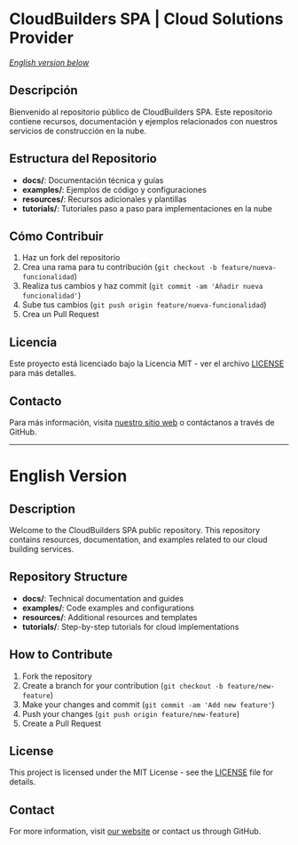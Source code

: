 # CloudBuilders SPA | Cloud Solutions Provider

*[English version below](#english-version)*

## Descripción
Bienvenido al repositorio público de CloudBuilders SPA. Este repositorio contiene recursos, documentación y ejemplos relacionados con nuestros servicios de construcción en la nube.

## Estructura del Repositorio

- **docs/**: Documentación técnica y guías
- **examples/**: Ejemplos de código y configuraciones
- **resources/**: Recursos adicionales y plantillas
- **tutorials/**: Tutoriales paso a paso para implementaciones en la nube

## Cómo Contribuir

1. Haz un fork del repositorio
2. Crea una rama para tu contribución (`git checkout -b feature/nueva-funcionalidad`)
3. Realiza tus cambios y haz commit (`git commit -am 'Añadir nueva funcionalidad'`)
4. Sube tus cambios (`git push origin feature/nueva-funcionalidad`)
5. Crea un Pull Request

## Licencia

Este proyecto está licenciado bajo la Licencia MIT - ver el archivo [LICENSE](LICENSE) para más detalles.

## Contacto

Para más información, visita [nuestro sitio web](https://cloudbuilderspa.com) o contáctanos a través de GitHub.

---

# English Version

## Description
Welcome to the CloudBuilders SPA public repository. This repository contains resources, documentation, and examples related to our cloud building services.

## Repository Structure

- **docs/**: Technical documentation and guides
- **examples/**: Code examples and configurations
- **resources/**: Additional resources and templates
- **tutorials/**: Step-by-step tutorials for cloud implementations

## How to Contribute

1. Fork the repository
2. Create a branch for your contribution (`git checkout -b feature/new-feature`)
3. Make your changes and commit (`git commit -am 'Add new feature'`)
4. Push your changes (`git push origin feature/new-feature`)
5. Create a Pull Request

## License

This project is licensed under the MIT License - see the [LICENSE](LICENSE) file for details.

## Contact

For more information, visit [our website](https://cloudbuilderspa.com) or contact us through GitHub.
